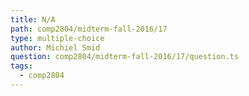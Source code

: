 ```yaml
---
title: N/A
path: comp2804/midterm-fall-2016/17
type: multiple-choice
author: Michiel Smid
question: comp2804/midterm-fall-2016/17/question.ts
tags:
  - comp2804
---
```

